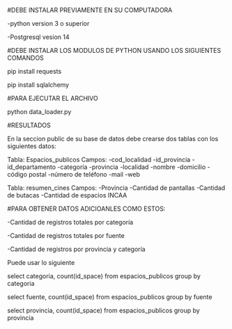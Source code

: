 #DEBE INSTALAR PREVIAMENTE EN SU COMPUTADORA

-python version 3 o superior

-Postgresql vesion 14

#DEBE INSTALAR LOS MODULOS DE PYTHON USANDO LOS SIGUIENTES COMANDOS

pip install requests 

pip install sqlalchemy

#PARA EJECUTAR EL ARCHIVO

python data_loader.py

#RESULTADOS

En la seccion public de su base de datos debe crearse dos tablas con los siguientes datos:

Tabla: Espacios_publicos
Campos:
-cod_localidad
-id_provincia
-id_departamento
-categoría
-provincia
-localidad
-nombre
-domicilio
-código postal
-número de teléfono
-mail
-web

Tabla: resumen_cines
Campos: 
-Provincia
-Cantidad de pantallas
-Cantidad de butacas
-Cantidad de espacios INCAA


#PARA OBTENER DATOS ADICIOANLES COMO ESTOS:

-Cantidad de registros totales por categoría

-Cantidad de registros totales por fuente

-Cantidad de registros por provincia y categoría

Puede usar lo siguiente

select categoria, count(id_space) from espacios_publicos group by categoria

select fuente, count(id_space) from espacios_publicos group by fuente

select provincia, count(id_space) from espacios_publicos group by provincia

